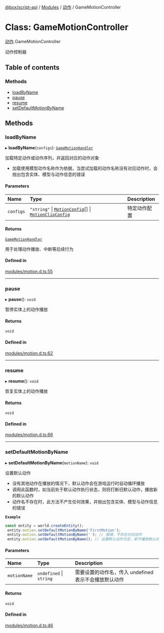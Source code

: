 [@box/script-api](../README.md) / [Modules](../modules.md) / [动作](../modules/_-1.md) / GameMotionController

# Class: GameMotionController

[动作](../modules/_-1.md).GameMotionController

动作控制器

## Table of contents

### Methods

- [loadByName](-1.GameMotionController.md#loadbyname)
- [pause](-1.GameMotionController.md#pause)
- [resume](-1.GameMotionController.md#resume)
- [setDefaultMotionByName](-1.GameMotionController.md#setdefaultmotionbyname)

## Methods

### loadByName

▸ **loadByName**(`configs`): [`GameMotionHandler`](-1.GameMotionHandler.md)

加载特定动作或动作序列，并返回对应的动作对象
- 加载使用模型动作名称作为依据，当尝试加载的动作名称没有对应动作时，会抛出包含实体、模型与动作信息的错误

#### Parameters

| Name | Type | Description |
| :------ | :------ | :------ |
| `configs` | ``"string"`` \| [`MotionConfig`](../interfaces/-1.MotionConfig.md)[] \| [`MotionClipConfig`](../interfaces/-1.MotionClipConfig.md) | 特定动作配置 |

#### Returns

[`GameMotionHandler`](-1.GameMotionHandler.md)

用于处理动作播放、中断等后续行为

#### Defined in

[modules/motion.d.ts:55](https://github.com/box-engine/script-api/blob/861e99e/server/modules/motion.d.ts#L55)

___

### pause

▸ **pause**(): `void`

暂停实体上的动作播放

#### Returns

`void`

#### Defined in

[modules/motion.d.ts:62](https://github.com/box-engine/script-api/blob/861e99e/server/modules/motion.d.ts#L62)

___

### resume

▸ **resume**(): `void`

恢复实体上的动作播放

#### Returns

`void`

#### Defined in

[modules/motion.d.ts:66](https://github.com/box-engine/script-api/blob/861e99e/server/modules/motion.d.ts#L66)

___

### setDefaultMotionByName

▸ **setDefaultMotionByName**(`motionName`): `void`

设置默认动作
- 没有其他动作在播放的情况下，默认动作会在游戏运行时自动循环播放
- 调用此函数时，如当前处于默认动作执行状态，则将打断旧默认动作，播放新的默认动作
- 动作名不存在时，此方法不产生任何效果，并抛出包含实体、模型与动作信息的错误

**`Example`**

```ts
const entity = world.createEntity();
 entity.motion.setDefaultMotionByName('FirstMotion');
 entity.motion.setDefaultMotionByName(''); // 报错，不存在对应动作
 entity.motion.setDefaultMotionByName(); // 设置默认动作为空，即不播放默认动作
```

#### Parameters

| Name | Type | Description |
| :------ | :------ | :------ |
| `motionName` | `undefined` \| `string` | 需要设置的动作名，传入 undefined 表示不会播放默认动作 |

#### Returns

`void`

#### Defined in

[modules/motion.d.ts:46](https://github.com/box-engine/script-api/blob/861e99e/server/modules/motion.d.ts#L46)
